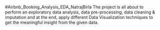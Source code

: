 #Airbnb_Booking_Analysis_EDA_NatrajBirla
The project is all about to perform an exploratory data analysis, data pre-processing, data cleaning & imputation and at the end, apply different Data Visualization techniques to get the meaningful insight from the given data.

